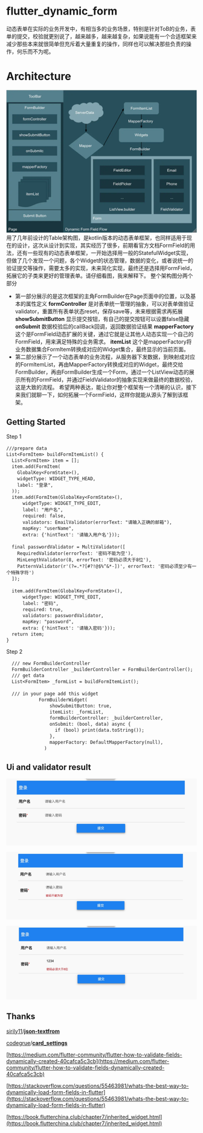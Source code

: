# flutter_dynamic_form
动态表单在实际的业务开发中，有相当多的业务场景，特别是针对ToB的业务，表单的提交，校验就更别说了，越来越多，越来越复杂，如果说能有一个合适框架来减少那些本来就很简单但充斥着大量重复的操作，同样也可以解决那些负责的操作，何乐而不为呢。

# Architecture
![image](https://github.com/ibaozi-cn/flutter_dynamic_form/raw/master/img/arc.webp)
用了几年前设计的Table架构图，是kotlin版本的动态表单框架，也同样适用于现在的设计，这次从设计到实现，其实经历了很多，前期看官方文档FormField的用法，还有一些现有的动态表单框架，一开始选择用一般的StatefulWidget实现，但做了几个发现一个问题，各个Widget的状态管理，数据的变化，或者说统一的验证提交等操作，需要太多的实现，未来简化实现，最终还是选择用FormField，拓展它的子类来更好的管理表单。请仔细看图，我来解释下。
整个架构图分两个部分
- 第一部分展示的是这次框架的主角FormBuilder在Page页面中的位置，以及基本的属性定义
**formController** 是对表单统一管理的抽象，可以对表单做验证validator，重置所有表单状态reset，保存save等，未来根据需求再拓展
**showSubmitButton** 显示提交按钮，有自己的提交按钮可以设置false隐藏
**onSubmit** 数据校验后的callBack回调，返回数据验证结果
**mapperFactory** 这个是FormField动态扩展的关键，通过它就是让其他人动态实现一个自己的FormField，用来满足特殊的业务需求。
**itemList** 这个是mapperFactory将业务数据集合FormItem转换成对应的Widget集合，最终显示的当前页面。
- 第二部分展示了一个动态表单的业务流程，从服务器下发数据，到映射成对应的FormItemList，再由MapperFactory转换成对应的Widget，最终交给FormBuilder，再由FormBuilder生成一个Form，通过一个ListView动态的展示所有的FormField，并通过FieldValidator的抽象实现来做最终的数据校验，这是大致的流程。
希望两种表达，能让你对整个框架有一个清晰的认识，接下来我们就聊一下，如何拓展一个FormField，这样你就能从源头了解到该框架。
## Getting Started
Step 1
```
///prepare data
List<FormItem> buildFormItemList() {
  List<FormItem> item = [];
  item.add(FormItem(
    GlobalKey<FormState>(),
    widgetType: WIDGET_TYPE_HEAD,
    label: "登录",
  ));
  item.add(FormItem(GlobalKey<FormState>(),
      widgetType: WIDGET_TYPE_EDIT,
      label: "用户名",
      required: false,
      validators: EmailValidator(errorText: "请输入正确的邮箱"),
      mapKey: "userName",
      extra: {'hintText': '请输入用户名'}));

  final passwordValidator = MultiValidator([
    RequiredValidator(errorText: '密码不能为空'),
    MinLengthValidator(8, errorText: '密码必须大于8位'),
    PatternValidator(r'(?=.*?[#?!@$%^&*-])', errorText: '密码必须至少有一个特殊字符')
  ]);

  item.add(FormItem(GlobalKey<FormState>(),
      widgetType: WIDGET_TYPE_EDIT,
      label: "密码",
      required: true,
      validators: passwordValidator,
      mapKey: "password",
      extra: {'hintText': '请输入密码'}));
  return item;
}

```
Step 2
```
  /// new FormBuilderController
  FormBuilderController _builderController = FormBuilderController();
  /// get data
  List<FormItem> _formList = buildFormItemList();

  /// in your page add this widget
            FormBuilderWidget(
                showSubmitButton: true,
                itemList: _formList,
                formBuilderController: _builderController,
                onSubmit: (bool, data) async {
                  if (bool) print(data.toString());
                },
                mapperFactory: DefaultMapperFactory(null),
              )
```
## Ui and validator result

![image](https://github.com/ibaozi-cn/flutter_dynamic_form/raw/master/img/login.jpg)

![image](https://github.com/ibaozi-cn/flutter_dynamic_form/raw/master/img/validator_empty.jpg)

![image](https://github.com/ibaozi-cn/flutter_dynamic_form/raw/master/img/validator_min.jpg)

## Thanks
[sirily11](https://github.com/sirily11)/**[json-textfrom](https://github.com/sirily11/json-textfrom)**

[codegrue](https://github.com/codegrue)/**[card_settings](https://github.com/codegrue/card_settings)**

[https://medium.com/flutter-community/flutter-how-to-validate-fields-dynamically-created-40cafca5c3cb](https://medium.com/flutter-community/flutter-how-to-validate-fields-dynamically-created-40cafca5c3cb)

[https://stackoverflow.com/questions/55463981/whats-the-best-way-to-dynamically-load-form-fields-in-flutter](https://stackoverflow.com/questions/55463981/whats-the-best-way-to-dynamically-load-form-fields-in-flutter)

[https://book.flutterchina.club/chapter7/inherited_widget.html](https://book.flutterchina.club/chapter7/inherited_widget.html)




